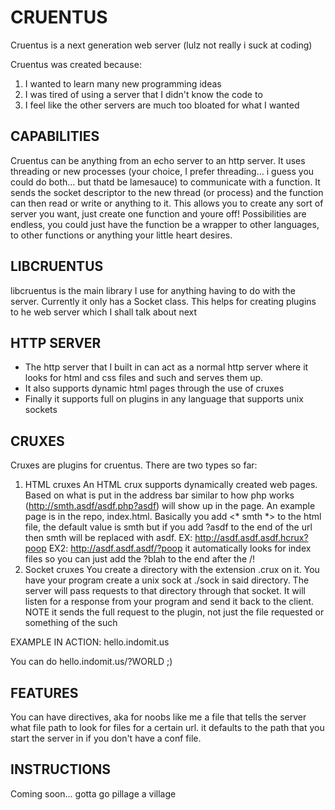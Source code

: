 # CRUENTUS
Cruentus is a next generation web server (lulz not really i suck at coding)

Cruentus was created because:

1. I wanted to learn many new programming ideas
2. I was tired of using a server that I didn't know the code to
3. I feel like the other servers are much too bloated for what I wanted

## CAPABILITIES
Cruentus can be anything from an echo server to an http server.
It uses threading or new processes (your choice, I prefer threading... i guess you could do both... but thatd be lamesauce) to communicate with a function. It sends the socket descriptor to the new thread (or process) and the function can then read or write or anything to it. This allows you to create any sort of server you want, just create one function and youre off! Possibilities are endless, you could just have the function be a wrapper to other languages, to other functions or anything your little heart desires.

## LIBCRUENTUS
libcruentus is the main library I use for anything having to do with the server. Currently it only has a Socket class. This helps for creating plugins to he web server which I shall talk about next

## HTTP SERVER
* The http server that I built in can act as a normal http server where it looks for html and css files and such and serves them up.
* It also supports dynamic html pages through the use of cruxes
* Finally it supports full on plugins in any language that supports unix sockets

## CRUXES
Cruxes are plugins for cruentus. There are two types so far:

1. HTML cruxes
An HTML crux supports dynamically created web pages. Based on what is put in the address bar similar to how php works (http://smth.asdf/asdf.php?asdf) will show up in the page. An example page is in the repo, index.html. Basically you add <* smth *> to the html file, the default value is smth but if you add ?asdf to the end of the url then smth will be replaced with asdf.
EX: http://asdf.asdf.asdf.hcrux?poop
EX2: http://asdf.asdf.asdf/?poop it automatically looks for index files so you can just add the ?blah to the end after the /!
2. Socket cruxes
You create a directory with the extension .crux on it. You have your program create a unix sock at ./sock in said directory. The server will pass requests to that directory through that socket. It will listen for a response from your program and send it back to the client. NOTE it sends the full request to the plugin, not just the file requested or something of the such

EXAMPLE IN ACTION: hello.indomit.us 

You can do hello.indomit.us/?WORLD ;)

## FEATURES
You can have directives, aka for noobs like me a file that tells the server what file path to look for files for a certain url. it defaults to the path that you start the server in if you don't have a conf file.

## INSTRUCTIONS
Coming soon... gotta go pillage a village

